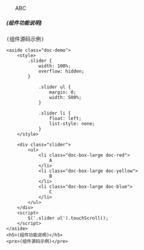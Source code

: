 <aside class="doc-demo"><style>.slider { width: 100%; overflow: hidden; } .slider ul { margin: 0; width: 500%; } .slider li { float: left; list-style: none; }</style>

<div class="slider">

*   A
*   B
*   C

</div>

<script>$('.slider ul').touchScroll();</script></aside>

##### (组件功能说明)

<pre>(组件源码示例)</pre>












<!DOCTYPE html>
<html>
<head>
    <meta charset="utf-8">
    <meta name="viewport" content="width=device-width, initial-scale=1, maximum-scale=1, user-scalable=no" />
    <title>触摸滚动</title>
    <meta name="module-info" content="parent-title=jQuery 插件, parent-order=openApi, parent-parent-ignore=true">
    <meta name="author" content="xuld@vip.qq.com">
    <meta name="description" content="实现触摸滚动翻页效果。">
    <!-- 以下是本组件的全部源码 -->
    <script type="text/javascript" src="../3rdlibs/jquery-1.11.1.js"></script>
    <script type="text/javascript" src="../../utility/dom/touchScroll.js"></script>
</head>
<body>
    <!-- 以下代码仅用于文档演示 -->
    <script type="text/javascript" src="../../../assets/doc/doc.js"></script>

    <aside class="doc-demo">
        <style>
            .slider {
                width: 100%;
                overflow: hidden;
            }

                .slider ul {
                    margin: 0;
                    width: 500%;
                }

                .slider li {
                    float: left;
                    list-style: none;
                }
        </style>

        <div class="slider">
            <ul>
                <li class="doc-box-large doc-red">
                    A
                </li>
                <li class="doc-box-large doc-yellow">
                    B
                </li>
                <li class="doc-box-large doc-blue">
                    C
                </li>
            </ul>
        </div>
        <script>
            $('.slider ul').touchScroll();
        </script>
    </aside>
    <h5>(组件功能说明)</h5>
    <pre>(组件源码示例)</pre>
</body>
</html>
